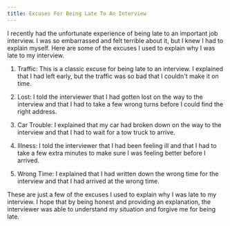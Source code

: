 ```yaml
---
title: Excuses For Being Late To An Interview
---
```


I recently had the unfortunate experience of being late to an important job interview. I was so embarrassed and felt terrible about it, but I knew I had to explain myself. Here are some of the excuses I used to explain why I was late to my interview.

1. Traffic: This is a classic excuse for being late to an interview. I explained that I had left early, but the traffic was so bad that I couldn't make it on time.

2. Lost: I told the interviewer that I had gotten lost on the way to the interview and that I had to take a few wrong turns before I could find the right address.

3. Car Trouble: I explained that my car had broken down on the way to the interview and that I had to wait for a tow truck to arrive.

4. Illness: I told the interviewer that I had been feeling ill and that I had to take a few extra minutes to make sure I was feeling better before I arrived.

5. Wrong Time: I explained that I had written down the wrong time for the interview and that I had arrived at the wrong time.

These are just a few of the excuses I used to explain why I was late to my interview. I hope that by being honest and providing an explanation, the interviewer was able to understand my situation and forgive me for being late.